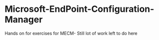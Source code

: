 # Microsoft-EndPoint-Configuration-Manager
Hands on for exercises for MECM- Still lot of work left to do here
